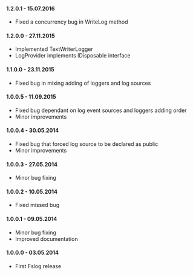 #### 1.2.0.1 - 15.07.2016
* Fixed a concurrency bug in WriteLog method

#### 1.2.0.0 - 27.11.2015
* Implemented TextWriterLogger
* LogProvider implements IDisposable interface

#### 1.1.0.0 - 23.11.2015
* Fixed bug in mixing adding of loggers and log sources

#### 1.0.0.5 - 11.09.2015
* Fixed bug dependant on log event sources and loggers adding order
* Minor improvements

#### 1.0.0.4 - 30.05.2014
* Fixed bug that forced log source to be declared as public
* Minor improvements

#### 1.0.0.3 - 27.05.2014
* Minor bug fixing

#### 1.0.0.2 - 10.05.2014
* Fixed missed bug

#### 1.0.0.1 - 09.05.2014
* Minor bug fixing
* Improved documentation

#### 1.0.0.0 - 03.05.2014
* First Fslog release